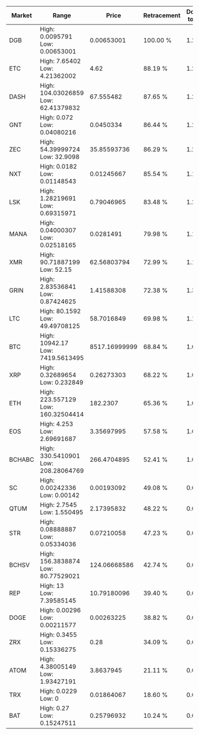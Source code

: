 | Market | Range | Price| Retracement | Doubles to 50% |
| --- | --- | --- | --- | --- |
| DGB | High: 0.0095791<br />Low: 0.00653001 | 0.00653001 | 100.00 % | 1.23 |
| ETC | High: 7.65402<br />Low: 4.21362002 | 4.62 | 88.19 % | 1.28 |
| DASH | High: 104.03026859<br />Low: 62.41379832 | 67.555482 | 87.65 % | 1.23 |
| GNT | High: 0.072<br />Low: 0.04080216 | 0.0450334 | 86.44 % | 1.25 |
| ZEC | High: 54.39999724<br />Low: 32.9098 | 35.85593736 | 86.29 % | 1.22 |
| NXT | High: 0.0182<br />Low: 0.01148543 | 0.01245667 | 85.54 % | 1.19 |
| LSK | High: 1.28219691<br />Low: 0.69315971 | 0.79046965 | 83.48 % | 1.25 |
| MANA | High: 0.04000307<br />Low: 0.02518165 | 0.0281491 | 79.98 % | 1.16 |
| XMR | High: 90.71887199<br />Low: 52.15 | 62.56803794 | 72.99 % | 1.14 |
| GRIN | High: 2.83536841<br />Low: 0.87424625 | 1.41588308 | 72.38 % | 1.31 |
| LTC | High: 80.1592<br />Low: 49.49708125 | 58.7016849 | 69.98 % | 1.10 |
| BTC | High: 10942.17<br />Low: 7419.5613495 | 8517.16999999 | 68.84 % | 1.08 |
| XRP | High: 0.32689654<br />Low: 0.232849 | 0.26273303 | 68.22 % | 1.07 |
| ETH | High: 223.557129<br />Low: 160.32504414 | 182.2307 | 65.36 % | 1.05 |
| EOS | High: 4.253<br />Low: 2.69691687 | 3.35697995 | 57.58 % | 1.04 |
| BCHABC | High: 330.5410901<br />Low: 208.28064769 | 266.4704895 | 52.41 % | 1.01 |
| SC | High: 0.00242336<br />Low: 0.00142 | 0.00193092 | 49.08 % | 0.00 |
| QTUM | High: 2.7545<br />Low: 1.550495 | 2.17395832 | 48.22 % | 0.00 |
| STR | High: 0.08888887<br />Low: 0.05334036 | 0.07210058 | 47.23 % | 0.00 |
| BCHSV | High: 156.3838874<br />Low: 80.77529021 | 124.06668586 | 42.74 % | 0.00 |
| REP | High: 13<br />Low: 7.39585145 | 10.79180096 | 39.40 % | 0.00 |
| DOGE | High: 0.00296<br />Low: 0.00211577 | 0.00263225 | 38.82 % | 0.00 |
| ZRX | High: 0.3455<br />Low: 0.15336275 | 0.28 | 34.09 % | 0.00 |
| ATOM | High: 4.38005149<br />Low: 1.93427191 | 3.8637945 | 21.11 % | 0.00 |
| TRX | High: 0.0229<br />Low: 0 | 0.01864067 | 18.60 % | 0.00 |
| BAT | High: 0.27<br />Low: 0.15247511 | 0.25796932 | 10.24 % | 0.00 |
